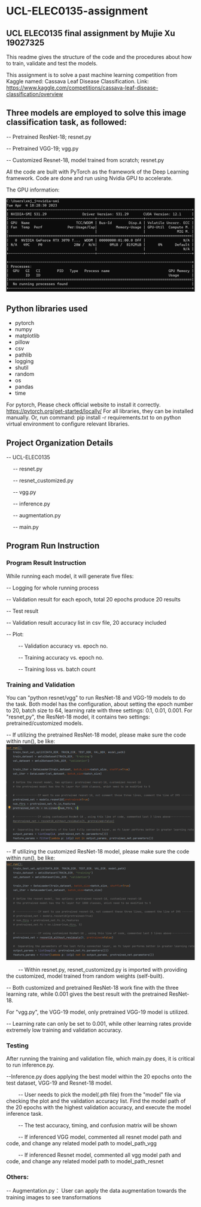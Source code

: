 # UCL-ELEC0135-assignment
## UCL ELEC0135 final assignment by Mujie Xu 19027325

This readme gives the structure of the code and the procedures about how to train, validate and test the models.

This assignment is to solve a past machine learning competition from Kaggle named: Cassava Leaf Disease Classification.
Link: https://www.kaggle.com/competitions/cassava-leaf-disease-classification/overview

## Three models are employed to solve this image classification task, as followed:

-- Pretrained ResNet-18; resnet.py

-- Pretrained VGG-19; vgg.py

-- Customized Resnet-18, model trained from scratch; resnet.py

All the code are built with PyTorch as the framework of the Deep Learning framework. 
Code are done and run using Nvidia GPU to accelerate.

The GPU information: 

![GPU_Info.PNG](https://github.com/mujiexu2/UCL-ELEC0135/blob/main/IMG/GPU%20Info.png)
## Python libraries used
- pytorch
- numpy
- matplotlib
- pillow
- csv
- pathlib
- logging
- shutil
- random
- os
- pandas
- time


For pytorch, Please check official website to install it correctly.
<https://pytorch.org/get-started/locally/>
For all libraries, they can be installed manually. Or, run command: pip install -r requirements.txt to on python 
virtual environment to configure relevant libraries.

## Project Organization Details
-- UCL-ELEC0135

&emsp; -- resnet.py

&emsp; -- resnet_customized.py

&emsp; -- vgg.py

&emsp; -- inference.py

&emsp; -- augmentation.py

&emsp; -- main.py

## Program Run Instruction

### Program Result Instruction
While running each model, it will generate five files: 

-- Logging for whole running process

-- Validation result for each epoch, total 20 epochs produce 20 results

-- Test result 

-- Validation result accuracy list in csv file, 20 accuracy included

-- Plot: 

&emsp;&emsp;    -- Validation accuracy vs. epoch no.

&emsp;&emsp;    -- Training accuracy vs. epoch no.

&emsp;&emsp;    -- Training loss vs. batch count

### Training and Validation
You can "python resnet/vgg" to run ResNet-18 and VGG-19 models to do the task. Both model has the configuration, about
setting the epoch number to 20, batch size to 64, learning rate with three settings: 0.1, 0.01, 0.001.
For "resnet,py", the ResNet-18 model, it contains two settings: pretrained/customized models.

-- If utilizing the pretrained ResNet-18 model, please make sure the code within run(), 
            be like: 
![resnet-18_pretrained_setting.PNG](https://github.com/mujiexu2/UCL-ELEC0135/blob/main/IMG/resnet-18_pretrained_setting.png)

-- If utilizing the customized ResNet-18 model, please make sure the code within run(), 
            be like:
![resnet-18_customized_setting.PNG](https://github.com/mujiexu2/UCL-ELEC0135/blob/main/IMG/resnet-18_customized_setting.png)

&emsp;&emsp; -- Within resnet.py, resnet_customized.py is imported with providing the customized, model trained from 
    random weights (self-built).

-- Both customized and pretrained ResNet-18 work fine with the three learning rate, while 0.001 gives the best result 
    with the pretrained ResNet-18.

For "vgg.py", the VGG-19 model, only pretrained VGG-19 model is utilized.

-- Learning rate can only be set to 0.001, while other learning rates provide extremely low training and validation accuracy.

### Testing
After running the training and validation file, which main.py does, it is critical to run inference.py. 

--Inference.py does applying the best model within the 20 epochs onto the test dataset, VGG-19 and Resnet-18 model.

&emsp;&emsp; -- User needs to pick the model(.pth file) from the "model" file via checking the plot and the validation 
accuracy list. Find the model path of the 20 epochs with the highest validation accuracy, and execute the model 
inference task.

&emsp;&emsp; -- The test accuracy, timing, and confusion matrix will be shown

&emsp;&emsp; -- If inferenced VGG model, commented all resnet model path and code, and change any related model path to 
    model_path_vgg

&emsp;&emsp; -- If inferenced Resnet model, commented all vgg model path and code, and change any related model path to 
    model_path_resnet

### Others:

-- Augmentation.py： User can apply the data augmentation towards the training images to see transformations





